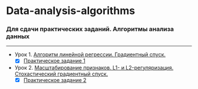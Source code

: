 # Data-analysis-algorithms
### Для сдачи практических заданий. Алгоритмы анализа данных
___

- Урок 1. [Алгоритм линейной регрессии. Градиентный спуск.](https://github.com/Rusta12/Data-analysis-algorithms/blob/main/Lesson_2.ipynb)
  - [X] [Практическое задание 1](https://github.com/Rusta12/Data-analysis-algorithms/blob/main/1.ipynb)

- Урок 2. [Масштабирование признаков. L1- и L2-регуляризация. Стохастический градиентный спуск.](https://github.com/Rusta12/Data-analysis-algorithms/blob/main/Lesson_2.ipynb)
  - [X] [Практическое задание 2](https://github.com/Rusta12/Data-analysis-algorithms/blob/main/2.ipynb)

